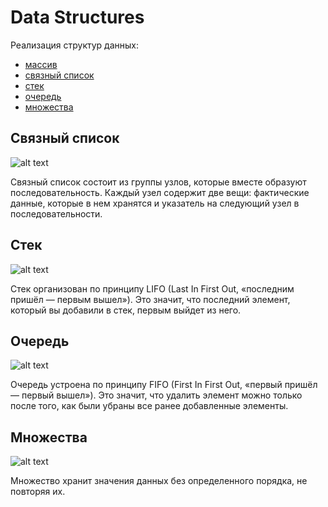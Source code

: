 # Data Structures


Реализация структур данных:
- [массив](https://github.com/4FR4KO-POVELECKO/data-structures/blob/master/arr.py)
- [связный список](https://github.com/4FR4KO-POVELECKO/data-structures/blob/master/linked_list.py)
- [стек](https://github.com/4FR4KO-POVELECKO/data-structures/blob/master/stack.py)
- [очередь](https://github.com/4FR4KO-POVELECKO/data-structures/blob/master/queue.py)
- [множества](https://github.com/4FR4KO-POVELECKO/data-structures/blob/master/set.py)


## Связный список 

![alt text](https://habrastorage.org/r/w1560/web/457/670/66a/45767066a1d34dee9fc40e4cdf86872f.png)

Связный список состоит из группы узлов, которые вместе образуют последовательность. 
Каждый узел содержит две вещи: фактические данные, которые в нем хранятся и указатель 
на следующий узел в последовательности.


## Стек

![alt text](https://habrastorage.org/r/w1560/web/22f/907/b15/22f907b15b594128ab541966d5635e28.png)

Стек организован по принципу LIFO (Last In First Out, «последним пришёл — первым вышел»). 
Это значит, что последний элемент, который вы добавили в стек, первым выйдет из него.


## Очередь

![alt text](https://habrastorage.org/r/w1560/web/dc6/2eb/f8a/dc62ebf8a5ce481398f2cd9ae8ce7563.png)

Очередь устроена по принципу FIFO (First In First Out, «первый пришёл — первый вышел»). 
Это значит, что удалить элемент можно только после того, как были убраны все 
ранее добавленные элементы.


## Множества

![alt text](https://habrastorage.org/r/w1560/web/13d/108/07a/13d10807a2514c9a9b68a5ccdbea4f4a.png)

Множество хранит значения данных без определенного порядка, не повторяя их.

